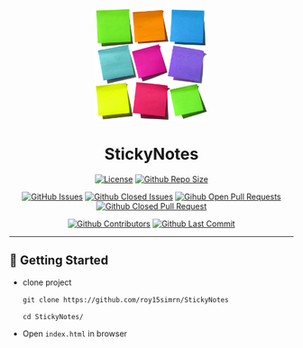<p align="center">
 <img width=200px height=200px src="assets/img/sticky-notes.jpg" alt="Title">
</p>

<h1 align="center">StickyNotes</h1>

<div align="center">

[![License](https://img.shields.io/github/license/roy15simrn/StickyNotes)](https://github.com/roy15simrn/StickyNotes/blob/master/LICENSE.md) [![Github Repo Size](https://img.shields.io/github/repo-size/roy15simrn/StickyNotes)](https://github.com/roy15simrn/StickyNotes)

[![GitHub Issues](https://img.shields.io/github/issues/roy15simrn/StickyNotes)](https://github.com/roy15simrn/StickyNotes/issues) [![Github Closed Issues](https://img.shields.io/github/issues-closed/roy15simrn/StickyNotes)](https://github.com/roy15simrn/StickyNotes/issues?q=is%3Aissue+is%3Aclosed) [![Gihub Open Pull Requests](https://img.shields.io/github/issues-pr/roy15simrn/StickyNotes)](https://github.com/roy15simrn/StickyNotes/pulls) [![Github Closed Pull Request](https://img.shields.io/github/issues-pr-closed/roy15simrn/StickyNotes)](https://github.com/roy15simrn/StickyNotes/pulls?q=is%3Apr+is%3Aclosed)

[![Github Contributors](https://img.shields.io/github/contributors/roy15simrn/StickyNotes)](https://github.com/roy15simrn/StickyNotes/graphs/contributors) [![Github Last Commit](https://img.shields.io/github/last-commit/roy15simrn/StickyNotes)](https://github.com/roy15simrn/StickyNotes/graphs/commit-activity)

</div>

---

## 🏁 Getting Started

- clone project

  ```
  git clone https://github.com/roy15simrn/StickyNotes
  ```

  ```
  cd StickyNotes/
  ```

- Open `index.html` in browser
